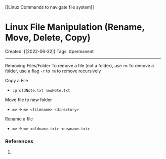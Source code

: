 [[Linux Commands to navigate file system]]

# Linux File Manipulation (Rename, Move, Delete, Copy)
Created:  [[2022-06-22]]
Tags: #permanent 

---
Removing Files/Folder
To remove a file (not a folder), use `rm`
To remove a folder, use a flag `-r` to `rm` to remove recursively


Copy a File
- `cp oldNote.txt newNote.txt`


Move file to new folder 
- `mv`    ->  `mv <filename> <directory>`


Rename a file
- `mv`    ->  `mv <oldname.txt> <newname.txt>` 
















### References
1. 